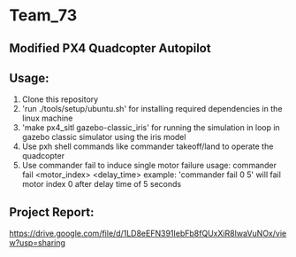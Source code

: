 # **Team_73** 
## Modified PX4 Quadcopter Autopilot

## **Usage:**
1. Clone this repository
2. 'run ./tools/setup/ubuntu.sh' for installing required dependencies in the linux machine
3. 'make px4_sitl gazebo-classic_iris' for running the simulation in loop in gazebo classic simulator using the iris model
4. Use pxh shell commands like commander takeoff/land to operate the quadcopter
5. Use commander fail to induce single motor failure 
   usage: commander fail <motor_index> <delay_time>
   example: 'commander fail 0 5' will fail motor index 0 after delay time of 5 seconds

## **Project Report:**
https://drive.google.com/file/d/1LD8eEFN391IebFb8fQUxXiR8IwaVuNOx/view?usp=sharing

